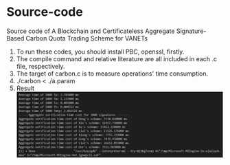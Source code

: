 # Source-code
Source code of  A Blockchain and Certificateless Aggregate Signature-Based Carbon Quota Trading Scheme for VANETs
1. To run these codes, you should install PBC, openssl, firstly.
2. The compile command and relative literature are all included in each .c file, respectively.
3. The target of carbon.c is to measure operations' time consumption.
4. ./carbon < ./a.param
5. Result
![image](https://github.com/limuzi-bb/Source-code/blob/main/result.jpg)
